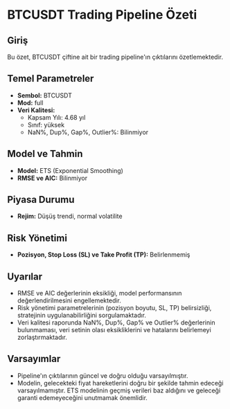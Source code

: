 # BTCUSDT Trading Pipeline Özeti

## Giriş

Bu özet, BTCUSDT çiftine ait bir trading pipeline'ın çıktılarını özetlemektedir.

## Temel Parametreler

* **Sembol:** BTCUSDT
* **Mod:** full
* **Veri Kalitesi:**
    * Kapsam Yılı: 4.68 yıl
    * Sınıf: yüksek
    * NaN%, Dup%, Gap%, Outlier%: Bilinmiyor

## Model ve Tahmin

* **Model:** ETS (Exponential Smoothing)
* **RMSE ve AIC:** Bilinmiyor

## Piyasa Durumu

* **Rejim:** Düşüş trendi, normal volatilite

## Risk Yönetimi

* **Pozisyon, Stop Loss (SL) ve Take Profit (TP):** Belirlenmemiş


## Uyarılar

* RMSE ve AIC değerlerinin eksikliği, model performansının değerlendirilmesini engellemektedir.
* Risk yönetimi parametrelerinin (pozisyon boyutu, SL, TP) belirsizliği, stratejinin uygulanabilirliğini sorgulamaktadır.
* Veri kalitesi raporunda NaN%, Dup%, Gap% ve Outlier% değerlerinin bulunmaması, veri setinin olası eksikliklerini ve hatalarını belirlemeyi zorlaştırmaktadır.


## Varsayımlar

* Pipeline'ın çıktılarının güncel ve doğru olduğu varsayılmıştır.
* Modelin, gelecekteki fiyat hareketlerini doğru bir şekilde tahmin edeceği varsayılmamıştır.  ETS modelinin geçmiş verileri baz aldığını ve geleceği garanti edemeyeceğini unutmamak önemlidir.

